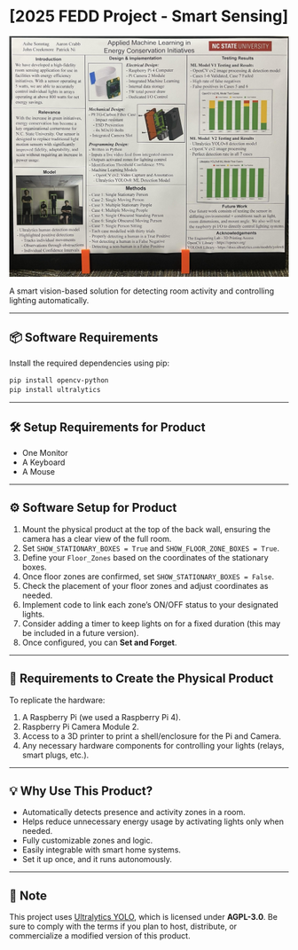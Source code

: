 # [2025 FEDD Project - Smart Sensing]

![Poster](Poster.jpg)

A smart vision-based solution for detecting room activity and controlling lighting automatically.

---

## 📦 Software Requirements

Install the required dependencies using pip:

```bash
pip install opencv-python
pip install ultralytics
```

---

## 🛠️ Setup Requirements for Product

- One Monitor  
- A Keyboard  
- A Mouse  

---

## ⚙️ Software Setup for Product

1. Mount the physical product at the top of the back wall, ensuring the camera has a clear view of the full room.
2. Set `SHOW_STATIONARY_BOXES = True` and `SHOW_FLOOR_ZONE_BOXES = True`.
3. Define your `Floor_Zones` based on the coordinates of the stationary boxes.
4. Once floor zones are confirmed, set `SHOW_STATIONARY_BOXES = False`.
5. Check the placement of your floor zones and adjust coordinates as needed.
6. Implement code to link each zone’s ON/OFF status to your designated lights.
7. Consider adding a timer to keep lights on for a fixed duration (this may be included in a future version).
8. Once configured, you can **Set and Forget**.

---

## 🔩 Requirements to Create the Physical Product

To replicate the hardware:

1. A Raspberry Pi (we used a Raspberry Pi 4).
2. Raspberry Pi Camera Module 2.
3. Access to a 3D printer to print a shell/enclosure for the Pi and Camera.
4. Any necessary hardware components for controlling your lights (relays, smart plugs, etc.).

---

## 💡 Why Use This Product?

- Automatically detects presence and activity zones in a room.
- Helps reduce unnecessary energy usage by activating lights only when needed.
- Fully customizable zones and logic.
- Easily integrable with smart home systems.
- Set it up once, and it runs autonomously.

---

## 📌 Note

This project uses [Ultralytics YOLO](https://github.com/ultralytics/ultralytics), which is licensed under **AGPL-3.0**. Be sure to comply with the terms if you plan to host, distribute, or commercialize a modified version of this product.
